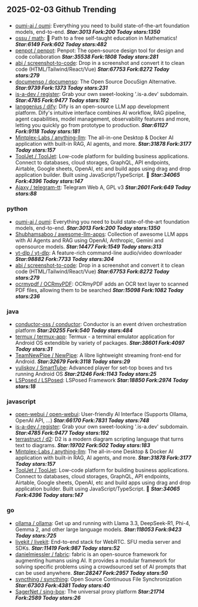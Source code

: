 ## 2025-02-03 Github Trending

### 
* [oumi-ai / oumi](https://github.com/oumi-ai/oumi): Everything you need to build state-of-the-art foundation models, end-to-end. ***Star:3013 Fork:200 Today stars:1350***
* [ossu / math](https://github.com/ossu/math): 🧮 Path to a free self-taught education in Mathematics! ***Star:6149 Fork:602 Today stars:482***
* [penpot / penpot](https://github.com/penpot/penpot): Penpot: The open-source design tool for design and code collaboration ***Star:35538 Fork:1808 Today stars:281***
* [abi / screenshot-to-code](https://github.com/abi/screenshot-to-code): Drop in a screenshot and convert it to clean code (HTML/Tailwind/React/Vue) ***Star:67753 Fork:8272 Today stars:279***
* [documenso / documenso](https://github.com/documenso/documenso): The Open Source DocuSign Alternative. ***Star:9739 Fork:1373 Today stars:231***
* [is-a-dev / register](https://github.com/is-a-dev/register): Grab your own sweet-looking '.is-a.dev' subdomain. ***Star:4785 Fork:9477 Today stars:192***
* [langgenius / dify](https://github.com/langgenius/dify): Dify is an open-source LLM app development platform. Dify's intuitive interface combines AI workflow, RAG pipeline, agent capabilities, model management, observability features and more, letting you quickly go from prototype to production. ***Star:61127 Fork:9118 Today stars:181***
* [Mintplex-Labs / anything-llm](https://github.com/Mintplex-Labs/anything-llm): The all-in-one Desktop & Docker AI application with built-in RAG, AI agents, and more. ***Star:31878 Fork:3177 Today stars:157***
* [ToolJet / ToolJet](https://github.com/ToolJet/ToolJet): Low-code platform for building business applications. Connect to databases, cloud storages, GraphQL, API endpoints, Airtable, Google sheets, OpenAI, etc and build apps using drag and drop application builder. Built using JavaScript/TypeScript. 🚀 ***Star:34065 Fork:4396 Today stars:147***
* [Ajaxy / telegram-tt](https://github.com/Ajaxy/telegram-tt): Telegram Web A, GPL v3 ***Star:2601 Fork:649 Today stars:88***

### python
* [oumi-ai / oumi](https://github.com/oumi-ai/oumi): Everything you need to build state-of-the-art foundation models, end-to-end. ***Star:3013 Fork:200 Today stars:1350***
* [Shubhamsaboo / awesome-llm-apps](https://github.com/Shubhamsaboo/awesome-llm-apps): Collection of awesome LLM apps with AI Agents and RAG using OpenAI, Anthropic, Gemini and opensource models. ***Star:14477 Fork:1549 Today stars:313***
* [yt-dlp / yt-dlp](https://github.com/yt-dlp/yt-dlp): A feature-rich command-line audio/video downloader ***Star:98882 Fork:7733 Today stars:304***
* [abi / screenshot-to-code](https://github.com/abi/screenshot-to-code): Drop in a screenshot and convert it to clean code (HTML/Tailwind/React/Vue) ***Star:67753 Fork:8272 Today stars:279***
* [ocrmypdf / OCRmyPDF](https://github.com/ocrmypdf/OCRmyPDF): OCRmyPDF adds an OCR text layer to scanned PDF files, allowing them to be searched ***Star:15098 Fork:1082 Today stars:236***

### java
* [conductor-oss / conductor](https://github.com/conductor-oss/conductor): Conductor is an event driven orchestration platform ***Star:20255 Fork:540 Today stars:484***
* [termux / termux-app](https://github.com/termux/termux-app): Termux - a terminal emulator application for Android OS extendible by variety of packages. ***Star:38601 Fork:4097 Today stars:31***
* [TeamNewPipe / NewPipe](https://github.com/TeamNewPipe/NewPipe): A libre lightweight streaming front-end for Android. ***Star:32679 Fork:3118 Today stars:29***
* [yuliskov / SmartTube](https://github.com/yuliskov/SmartTube): Advanced player for set-top boxes and tvs running Android OS ***Star:21246 Fork:1143 Today stars:25***
* [LSPosed / LSPosed](https://github.com/LSPosed/LSPosed): LSPosed Framework ***Star:18850 Fork:2974 Today stars:18***

### javascript
* [open-webui / open-webui](https://github.com/open-webui/open-webui): User-friendly AI Interface (Supports Ollama, OpenAI API, ...) ***Star:66170 Fork:7831 Today stars:748***
* [is-a-dev / register](https://github.com/is-a-dev/register): Grab your own sweet-looking '.is-a.dev' subdomain. ***Star:4785 Fork:9477 Today stars:192***
* [terrastruct / d2](https://github.com/terrastruct/d2): D2 is a modern diagram scripting language that turns text to diagrams. ***Star:19702 Fork:502 Today stars:183***
* [Mintplex-Labs / anything-llm](https://github.com/Mintplex-Labs/anything-llm): The all-in-one Desktop & Docker AI application with built-in RAG, AI agents, and more. ***Star:31878 Fork:3177 Today stars:157***
* [ToolJet / ToolJet](https://github.com/ToolJet/ToolJet): Low-code platform for building business applications. Connect to databases, cloud storages, GraphQL, API endpoints, Airtable, Google sheets, OpenAI, etc and build apps using drag and drop application builder. Built using JavaScript/TypeScript. 🚀 ***Star:34065 Fork:4396 Today stars:147***

### go
* [ollama / ollama](https://github.com/ollama/ollama): Get up and running with Llama 3.3, DeepSeek-R1, Phi-4, Gemma 2, and other large language models. ***Star:118053 Fork:9423 Today stars:725***
* [livekit / livekit](https://github.com/livekit/livekit): End-to-end stack for WebRTC. SFU media server and SDKs. ***Star:11419 Fork:987 Today stars:52***
* [danielmiessler / fabric](https://github.com/danielmiessler/fabric): fabric is an open-source framework for augmenting humans using AI. It provides a modular framework for solving specific problems using a crowdsourced set of AI prompts that can be used anywhere. ***Star:28247 Fork:2957 Today stars:50***
* [syncthing / syncthing](https://github.com/syncthing/syncthing): Open Source Continuous File Synchronization ***Star:67303 Fork:4381 Today stars:40***
* [SagerNet / sing-box](https://github.com/SagerNet/sing-box): The universal proxy platform ***Star:21714 Fork:2589 Today stars:26***
